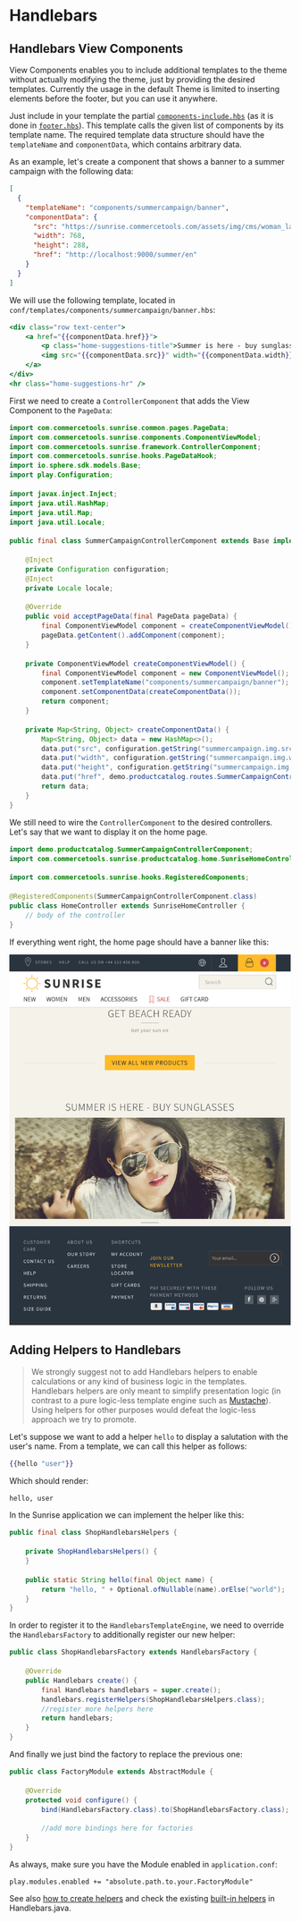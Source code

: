 # Handlebars

## Handlebars View Components

View Components enables you to include additional templates to the theme without actually modifying the theme, just by providing the desired templates. Currently the usage in the default Theme is limited to inserting elements before the footer, but you can use it anywhere.  

Just include in your template the partial [`components-include.hbs`](https://github.com/commercetools/commercetools-sunrise-theme/blob/master/input/templates/partials/components/components-include.hbs) (as it is done in [`footer.hbs`](https://github.com/commercetools/commercetools-sunrise-theme/blob/master/input/templates/partials/common/footer.hbs#L1)). This template calls the given list of components by its template name. The required template data structure should have the `templateName` and `componentData`, which contains arbitrary data.
 
As an example, let's create a component that shows a banner to a summer campaign with the following data:

```json
[
  {
    "templateName": "components/summercampaign/banner",
    "componentData": {
      "src": "https://sunrise.commercetools.com/assets/img/cms/woman_large-8to3.jpg",
      "width": 768,
      "height": 288,
      "href": "http://localhost:9000/summer/en"
    }
  }
]
```

We will use the following template, located in `conf/templates/components/summercampaign/banner.hbs`:

```handlebars
<div class="row text-center">
    <a href="{{componentData.href}}">
        <p class="home-suggestions-title">Summer is here - buy sunglasses</p>
        <img src="{{componentData.src}}" width="{{componentData.width}}" height="{{componentData.height}}" />
    </a>
</div>
<hr class="home-suggestions-hr" />
```

First we need to create a `ControllerComponent` that adds the View Component to the `PageData`:

```java
import com.commercetools.sunrise.common.pages.PageData;
import com.commercetools.sunrise.components.ComponentViewModel;
import com.commercetools.sunrise.framework.ControllerComponent;
import com.commercetools.sunrise.hooks.PageDataHook;
import io.sphere.sdk.models.Base;
import play.Configuration;

import javax.inject.Inject;
import java.util.HashMap;
import java.util.Map;
import java.util.Locale;

public final class SummerCampaignControllerComponent extends Base implements ControllerComponent, PageDataHook {

    @Inject
    private Configuration configuration;
    @Inject
    private Locale locale;

    @Override
    public void acceptPageData(final PageData pageData) {
        final ComponentViewModel component = createComponentViewModel();
        pageData.getContent().addComponent(component);
    }

    private ComponentViewModel createComponentViewModel() {
        final ComponentViewModel component = new ComponentViewModel();
        component.setTemplateName("components/summercampaign/banner"); //template path without .hbs!!!
        component.setComponentData(createComponentData());
        return component;
    }

    private Map<String, Object> createComponentData() {
        Map<String, Object> data = new HashMap<>();
        data.put("src", configuration.getString("summercampaign.img.src"));
        data.put("width", configuration.getString("summercampaign.img.width"));
        data.put("height", configuration.getString("summercampaign.img.height"));
        data.put("href", demo.productcatalog.routes.SummerCampaignController.show(locale.toLanguageTag()).url());
        return data;
    }
}
```

We still need to wire the `ControllerComponent` to the desired controllers. Let's say that we want to display it on the home page.
 
```java
import demo.productcatalog.SummerCampaignControllerComponent;
import com.commercetools.sunrise.productcatalog.home.SunriseHomeController;

import com.commercetools.sunrise.hooks.RegisteredComponents;

@RegisteredComponents(SummerCampaignControllerComponent.class)
public class HomeController extends SunriseHomeController {
    // body of the controller
}
```

If everything went right, the home page should have a banner like this:

![result](images/summercampaign-sungrasses-home.png)

## Adding Helpers to Handlebars

> We strongly suggest not to add Handlebars helpers to enable calculations or any kind of business logic in the templates. Handlebars helpers are only meant to simplify presentation logic (in contrast to a pure logic-less template engine such as [Mustache](https://mustache.github.io/)). Using helpers for other purposes would defeat the logic-less approach we try to promote.

Let's suppose we want to add a helper `hello` to display a salutation with the user's name. From a template, we can call this helper as follows:

```handlebars
{{hello "user"}}
```

Which should render:

```html
hello, user
```

In the Sunrise application we can implement the helper like this:

```java
public final class ShopHandlebarsHelpers {

    private ShopHandlebarsHelpers() {
    }

    public static String hello(final Object name) {
        return "hello, " + Optional.ofNullable(name).orElse("world");
    }
}
```

In order to register it to the `HandlebarsTemplateEngine`, we need to override the `HandlebarsFactory` to additionally register our new helper:

```java
public class ShopHandlebarsFactory extends HandlebarsFactory {

    @Override
    public Handlebars create() {
        final Handlebars handlebars = super.create();
        handlebars.registerHelpers(ShopHandlebarsHelpers.class);
        //register more helpers here
        return handlebars;
    }
}
```

And finally we just bind the factory to replace the previous one:

```java
public class FactoryModule extends AbstractModule {

    @Override
    protected void configure() {
        bind(HandlebarsFactory.class).to(ShopHandlebarsFactory.class);

        //add more bindings here for factories
    }
}
```

As always, make sure you have the Module enabled in `application.conf`:

```
play.modules.enabled += "absolute.path.to.your.FactoryModule"
```

See also [how to create helpers](http://jknack.github.io/handlebars.java/helpers.html) and check the existing [built-in helpers](https://github.com/jknack/handlebars.java#built-in-helpers) in Handlebars.java.

